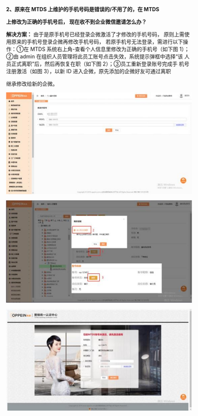 <a name="bookmark20"></a>**2、原来在 MTDS 上维护的手机号码是错误的/不用了的，在 MTDS**

**上修改为正确的手机号后， 现在收不到企业微信邀请怎么办？**

**解决方案：** 由于是原手机号已经登录企微激活了才修改的手机号码， 原则上需使 用原来的手机号登录企微再修改手机号码， 若原手机号无法登录，需进行以下操 作：①在 MTDS 系统右上角-查看个人信息里修改为正确的手机号（如下图 1）； ②由 admin 在组织人员管理将此员工账号点击失效，系统提示弹框中选择“该 人员正式离职”后，然后再恢复在职（如下图 2）；③员工重新登录账号完成手 机号注册激活（如图 3），以新 ID 进入企微，原先添加的企微好友可通过离职

继承修改给新的企微。


![](Aspose.Words.aca87248-de04-4a2d-8e8a-3952345973ad.002.jpeg)

![](Aspose.Words.aca87248-de04-4a2d-8e8a-3952345973ad.003.jpeg)


![](Aspose.Words.aca87248-de04-4a2d-8e8a-3952345973ad.004.jpeg)

